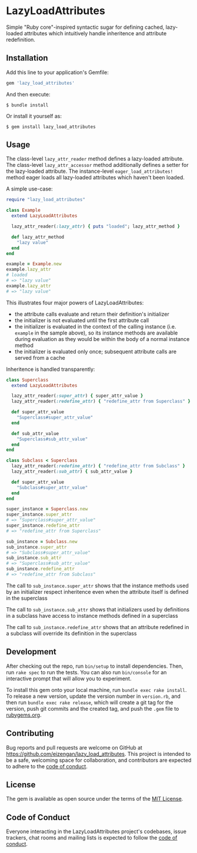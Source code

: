 # LazyLoadAttributes

Simple "Ruby core"-inspired syntactic sugar for defining cached, lazy-loaded attributes which intuitively handle inheritence and attribute redefinition.

## Installation

Add this line to your application's Gemfile:

```ruby
gem 'lazy_load_attributes'
```

And then execute:

    $ bundle install

Or install it yourself as:

    $ gem install lazy_load_attributes

## Usage

The class-level `lazy_attr_reader` method defines a lazy-loaded attribute.
The class-level `lazy_attr_accessor` method additionally defines a setter for the lazy-loaded attribute.
The instance-level `eager_load_attributes!` method eager loads all lazy-loaded attributes which haven't been loaded.

A simple use-case:

```ruby
require "lazy_load_attributes"

class Example
  extend LazyLoadAttributes

  lazy_attr_reader(:lazy_attr) { puts "loaded"; lazy_attr_method }

  def lazy_attr_method
    "lazy value"
  end
end

example = Example.new
example.lazy_attr
# loaded
# => "lazy value"
example.lazy_attr
# => "lazy value"
```

This illustrates four major powers of LazyLoadAttributes:

- the attribute calls evaluate and return their definition's initializer
- the initializer is not evaluated until the first attribute call
- the initializer is evaluated in the context of the calling instance (i.e. `example` in the sample above), so its instance methods are available during evaluation as they would be within the body of a normal instance method
- the initializer is evaluated only once; subsequent attribute calls are served from a cache

Inheritence is handled transparently:

```ruby
class Superclass
  extend LazyLoadAttributes

  lazy_attr_reader(:super_attr) { super_attr_value }
  lazy_attr_reader(:redefine_attr) { "redefine_attr from Superclass" }

  def super_attr_value
    "Superclass#super_attr_value"
  end

  def sub_attr_value
    "Superclass#sub_attr_value"
  end
end

class Subclass < Superclass
  lazy_attr_reader(:redefine_attr) { "redefine_attr from Subclass" }
  lazy_attr_reader(:sub_attr) { sub_attr_value }

  def super_attr_value
    "Subclass#super_attr_value"
  end
end

super_instance = Superclass.new
super_instance.super_attr
# => "Superclass#super_attr_value"
super_instance.redefine_attr
# => "redefine_attr from Superclass"

sub_instance = Subclass.new
sub_instance.super_attr
# => "Subclass#super_attr_value"
sub_instance.sub_attr
# => "Superclass#sub_attr_value"
sub_instance.redefine_attr
# => "redefine_attr from Subclass"
```

The call to `sub_instance.super_attr` shows that the instance methods used by an initializer respect inheritence even when the attribute itself is defined in the superclass

The call to `sub_instance.sub_attr` shows that initializers used by definitions in a subclass have access to instance methods defined in a superclass

The call to `sub_instance.redefine_attr` shows that an attribute redefined in a subclass will override its definition in the superclass

## Development

After checking out the repo, run `bin/setup` to install dependencies. Then, run `rake spec` to run the tests. You can also run `bin/console` for an interactive prompt that will allow you to experiment.

To install this gem onto your local machine, run `bundle exec rake install`. To release a new version, update the version number in `version.rb`, and then run `bundle exec rake release`, which will create a git tag for the version, push git commits and the created tag, and push the `.gem` file to [rubygems.org](https://rubygems.org).

## Contributing

Bug reports and pull requests are welcome on GitHub at https://github.com/eizengan/lazy_load_attributes. This project is intended to be a safe, welcoming space for collaboration, and contributors are expected to adhere to the [code of conduct](https://github.com/eizengan/lazy_load_attributes/blob/main/CODE_OF_CONDUCT.md).

## License

The gem is available as open source under the terms of the [MIT License](https://opensource.org/licenses/MIT).

## Code of Conduct

Everyone interacting in the LazyLoadAttributes project's codebases, issue trackers, chat rooms and mailing lists is expected to follow the [code of conduct](https://github.com/eizengan/lazy_load_attributes/blob/main/CODE_OF_CONDUCT.md).
